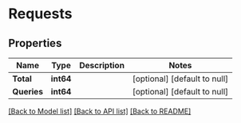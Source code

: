 # Requests

## Properties
Name | Type | Description | Notes
------------ | ------------- | ------------- | -------------
**Total** | **int64** |  | [optional] [default to null]
**Queries** | **int64** |  | [optional] [default to null]

[[Back to Model list]](../README.md#documentation-for-models) [[Back to API list]](../README.md#documentation-for-api-endpoints) [[Back to README]](../README.md)

